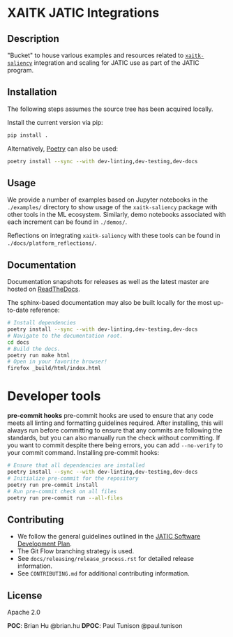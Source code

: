 # XAITK JATIC Integrations

## Description
"Bucket" to house various examples and resources related to
[`xaitk-saliency`](https://github.com/xaitk/xaitk-saliency)
integration and scaling for JATIC use as part of the JATIC program.

## Installation
The following steps assumes the source tree has been acquired locally.

Install the current version via pip:
```bash
pip install .
```

Alternatively, [Poetry](https://python-poetry.org/) can also be used:
```bash
poetry install --sync --with dev-linting,dev-testing,dev-docs
```

## Usage
We provide a number of examples based on Jupyter notebooks in the
`./examples/` directory to show usage of the `xaitk-saliency`
package with other tools in the ML ecosystem. Similarly, demo
notebooks associated with each increment can be found in `./demos/`.

Reflections on integrating `xaitk-saliency` with these tools can be
found in `./docs/platform_reflections/`.

## Documentation
Documentation snapshots for releases as well as the latest master are hosted on
[ReadTheDocs]((https://xaitk-jatic.readthedocs.io/en/latest/)).

The sphinx-based documentation may also be built locally for the most
up-to-date reference:
```bash
# Install dependencies
poetry install --sync --with dev-linting,dev-testing,dev-docs
# Navigate to the documentation root.
cd docs
# Build the docs.
poetry run make html
# Open in your favorite browser!
firefox _build/html/index.html
```

# Developer tools

**pre-commit hooks**
pre-commit hooks are used to ensure that any code meets all linting and formatting guidelines required.
After installing, this will always run before committing to ensure that any commits are following the standards,
but you can also manually run the check without committing. If you want to commit despite there being errors, you
can add `--no-verify` to your commit command.
Installing pre-commit hooks:
```bash
# Ensure that all dependencies are installed
poetry install --sync --with dev-linting,dev-testing,dev-docs
# Initialize pre-commit for the repository
poetry run pre-commit install
# Run pre-commit check on all files
poetry run pre-commit run --all-files
```


## Contributing

- We follow the general guidelines outlined in the
[JATIC Software Development Plan](https://gitlab.jatic.net/jatic/docs/sdp/-/blob/main/Branch,%20Merge,%20Release%20Strategy.md).
- The Git Flow branching strategy is used.
- See `docs/releasing/release_process.rst` for detailed release information.
- See `CONTRIBUTING.md` for additional contributing information.

## License
Apache 2.0

**POC**: Brian Hu @brian.hu
**DPOC**: Paul Tunison @paul.tunison
